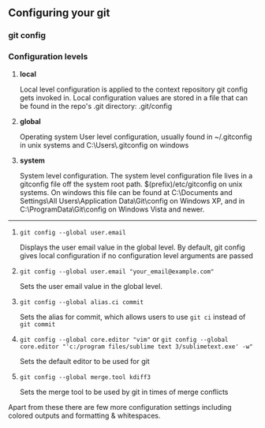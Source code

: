 ## Configuring your git

### git config

### Configuration levels
1. **local**

     Local level configuration is applied to the context repository git config gets invoked in. Local configuration values are stored in a file that can be found in the repo's .git directory: .git/config  

2. **global**

    Operating system User level configuration, usually found in ~/.gitconfig in unix systems and C:\Users\\.gitconfig on windows  

3. **system**
    
    System level configuration. The system level configuration file lives in a gitconfig file off the system root path. $(prefix)/etc/gitconfig on unix systems. On windows this file can be found at C:\Documents and Settings\All Users\Application Data\Git\config on Windows XP, and in C:\ProgramData\Git\config on Windows Vista and newer.
---

1. `git config --global user.email`

    Displays the user email value in the global level. By default, git config gives local configuration if no configuration level arguments are passed

2. `git config --global user.email "your_email@example.com"`

    Sets the user email value in the global level.

3. `git config --global alias.ci commit`

    Sets the alias for commit, which allows users to use `git ci` instead of `git commit`

4. `git config --global core.editor "vim"` or `git config --global core.editor "'c:/program files/sublime text 3/sublimetext.exe' -w"`

    Sets the default editor to be used for git

5. `git config --global merge.tool kdiff3`

    Sets the merge tool to be used by git in times of merge conflicts

Apart from these there are few more configuration settings including colored outputs and formatting & whitespaces.
